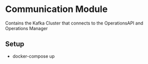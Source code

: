 # Communication Module  
Contains the Kafka Cluster that connects to the OperationsAPI and Operations Manager    


## Setup        
- docker-compose up  